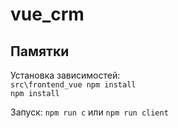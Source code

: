 # vue_crm

## Памятки

Установка зависимостей:  
`src\frontend_vue npm install`  
`npm install`

Запуск:
`npm run c` или `npm run client`
